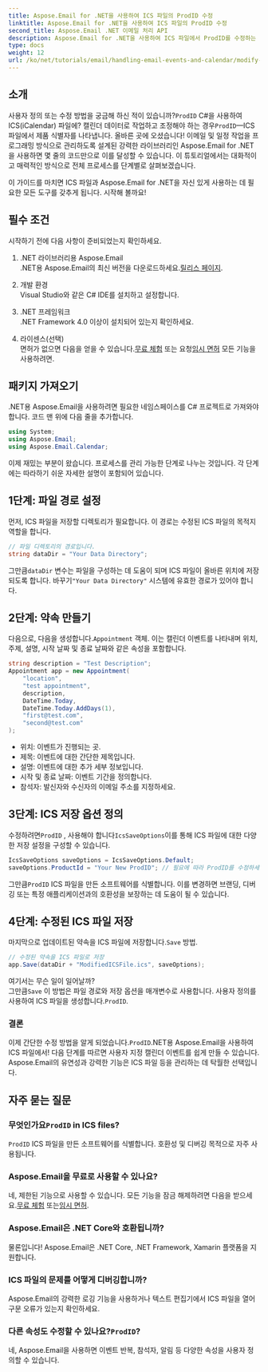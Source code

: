 ```yaml
---
title: Aspose.Email for .NET을 사용하여 ICS 파일의 ProdID 수정
linktitle: Aspose.Email for .NET을 사용하여 ICS 파일의 ProdID 수정
second_title: Aspose.Email .NET 이메일 처리 API
description: Aspose.Email for .NET을 사용하여 ICS 파일에서 ProdID를 수정하는 방법을 알아보세요. 원활한 일정 관리를 위한 코드, 팁, FAQ가 포함된 단계별 튜토리얼.
type: docs
weight: 12
url: /ko/net/tutorials/email/handling-email-events-and-calendar/modify-prodid-in-ics-files/
---
```

## 소개

 사용자 정의 또는 수정 방법을 궁금해 하신 적이 있습니까?`ProdID` C#을 사용하여 ICS(iCalendar) 파일에? 캘린더 데이터로 작업하고 조정해야 하는 경우`ProdID`—ICS 파일에서 제품 식별자를 나타냅니다. 올바른 곳에 오셨습니다! 이메일 및 일정 작업을 프로그래밍 방식으로 관리하도록 설계된 강력한 라이브러리인 Aspose.Email for .NET을 사용하면 몇 줄의 코드만으로 이를 달성할 수 있습니다. 이 튜토리얼에서는 대화적이고 매력적인 방식으로 전체 프로세스를 단계별로 살펴보겠습니다.

이 가이드를 마치면 ICS 파일과 Aspose.Email for .NET을 자신 있게 사용하는 데 필요한 모든 도구를 갖추게 됩니다. 시작해 볼까요!

## 필수 조건

시작하기 전에 다음 사항이 준비되었는지 확인하세요.

1. .NET 라이브러리용 Aspose.Email  
    .NET용 Aspose.Email의 최신 버전을 다운로드하세요.[릴리스 페이지](https://releases.aspose.com/email/net/).  

2. 개발 환경  
   Visual Studio와 같은 C# IDE를 설치하고 설정합니다.

3. .NET 프레임워크  
   .NET Framework 4.0 이상이 설치되어 있는지 확인하세요.

4. 라이센스(선택)  
    면허가 없으면 다음을 얻을 수 있습니다.[무료 체험](https://releases.aspose.com/) 또는 요청[임시 면허](https://purchase.aspose.com/temporary-license/) 모든 기능을 사용하려면.

## 패키지 가져오기

.NET용 Aspose.Email을 사용하려면 필요한 네임스페이스를 C# 프로젝트로 가져와야 합니다. 코드 맨 위에 다음 줄을 추가합니다.

```csharp
using System;
using Aspose.Email;
using Aspose.Email.Calendar;
```

이제 재밌는 부분이 왔습니다. 프로세스를 관리 가능한 단계로 나누는 것입니다. 각 단계에는 따라하기 쉬운 자세한 설명이 포함되어 있습니다.

## 1단계: 파일 경로 설정

먼저, ICS 파일을 저장할 디렉토리가 필요합니다. 이 경로는 수정된 ICS 파일의 목적지 역할을 합니다.

```csharp
// 파일 디렉토리의 경로입니다.
string dataDir = "Your Data Directory";
```
 
 그만큼`dataDir` 변수는 파일을 구성하는 데 도움이 되며 ICS 파일이 올바른 위치에 저장되도록 합니다. 바꾸기`"Your Data Directory"` 시스템에 유효한 경로가 있어야 합니다.

## 2단계: 약속 만들기

 다음으로, 다음을 생성합니다.`Appointment` 객체. 이는 캘린더 이벤트를 나타내며 위치, 주제, 설명, 시작 날짜 및 종료 날짜와 같은 속성을 포함합니다.

```csharp
string description = "Test Description";
Appointment app = new Appointment(
    "location", 
    "test appointment", 
    description, 
    DateTime.Today,
    DateTime.Today.AddDays(1), 
    "first@test.com", 
    "second@test.com"
);
```
 
- 위치: 이벤트가 진행되는 곳.  
- 제목: 이벤트에 대한 간단한 제목입니다.  
- 설명: 이벤트에 대한 추가 세부 정보입니다.  
- 시작 및 종료 날짜: 이벤트 기간을 정의합니다.  
- 참석자: 발신자와 수신자의 이메일 주소를 지정하세요.

## 3단계: ICS 저장 옵션 정의

 수정하려면`ProdID` , 사용해야 합니다`IcsSaveOptions`이를 통해 ICS 파일에 대한 다양한 저장 설정을 구성할 수 있습니다.

```csharp
IcsSaveOptions saveOptions = IcsSaveOptions.Default;
saveOptions.ProductId = "Your New ProdID"; // 필요에 따라 ProdID를 수정하세요
```
 
 그만큼`ProdID` ICS 파일을 만든 소프트웨어를 식별합니다. 이를 변경하면 브랜딩, 디버깅 또는 특정 애플리케이션과의 호환성을 보장하는 데 도움이 될 수 있습니다.

## 4단계: 수정된 ICS 파일 저장

 마지막으로 업데이트된 약속을 ICS 파일에 저장합니다.`Save` 방법.

```csharp
// 수정된 약속을 ICS 파일로 저장
app.Save(dataDir + "ModifiedICSFile.ics", saveOptions);
```

여기서는 무슨 일이 일어날까?  
 그만큼`Save` 이 방법은 파일 경로와 저장 옵션을 매개변수로 사용합니다. 사용자 정의를 사용하여 ICS 파일을 생성합니다.`ProdID`.

### 결론

 이제 간단한 수정 방법을 알게 되었습니다.`ProdID`.NET용 Aspose.Email을 사용하여 ICS 파일에서! 다음 단계를 따르면 사용자 지정 캘린더 이벤트를 쉽게 만들 수 있습니다. Aspose.Email의 유연성과 강력한 기능은 ICS 파일 등을 관리하는 데 탁월한 선택입니다.

## 자주 묻는 질문

###  무엇인가요`ProdID` in ICS files?  
`ProdID` ICS 파일을 만든 소프트웨어를 식별합니다. 호환성 및 디버깅 목적으로 자주 사용됩니다.

### Aspose.Email을 무료로 사용할 수 있나요?  
 네, 제한된 기능으로 사용할 수 있습니다. 모든 기능을 잠금 해제하려면 다음을 받으세요.[무료 체험](https://releases.aspose.com/) 또는[임시 면허](https://purchase.aspose.com/temporary-license/).

### Aspose.Email은 .NET Core와 호환됩니까?  
물론입니다! Aspose.Email은 .NET Core, .NET Framework, Xamarin 플랫폼을 지원합니다.

### ICS 파일의 문제를 어떻게 디버깅합니까?  
Aspose.Email의 강력한 로깅 기능을 사용하거나 텍스트 편집기에서 ICS 파일을 열어 구문 오류가 있는지 확인하세요.

###  다른 속성도 수정할 수 있나요?`ProdID`?  
네, Aspose.Email을 사용하면 이벤트 반복, 참석자, 알림 등 다양한 속성을 사용자 정의할 수 있습니다.